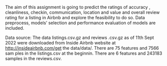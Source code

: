 The aim of this assignment is going to predict the ratings of accuracy , cleanliness, checkin, communication, location and value and overall review rating for a listing in Airbnb and explore the feasibility to do so. Data preprocess, models’ selection and performance evaluation of models are included.

Data source: The data listings.csv.gz and reviews .csv.gz as of 11th Sept 2022 were downloaded from Inside Airbnb website at http://insideairbnb.com/get the data/data/. There are 75 features and 7566 sam ples in the listings.csv at the beginnin. There are 6 features and 243183 samples in the reviews.csv.
